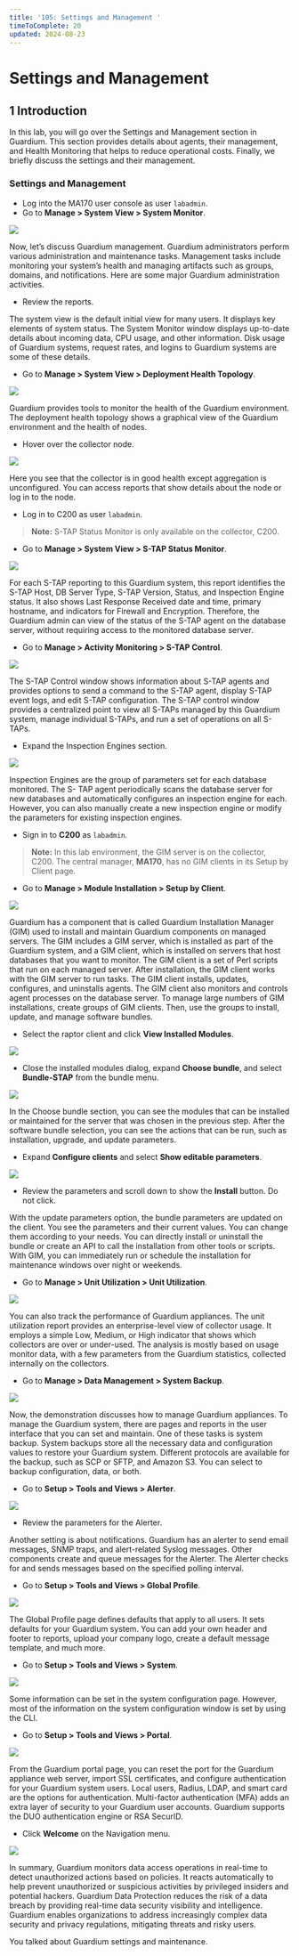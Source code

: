 ```yaml
---
title: '105: Settings and Management '
timeToComplete: 20
updated: 2024-08-23
---
```

# Settings and Management

## 1 Introduction
In this lab, you will go over the Settings and Management section in Guardium.
This section provides details about agents, their management, and Health Monitoring that helps to reduce operational costs. Finally, we briefly discuss the settings and their management.
    
### Settings and Management

- Log into the MA170 user console as user `labadmin`.
- Go to **Manage > System View > System Monitor**.

![](./images/105/image-001.png)

Now, let’s discuss Guardium management. Guardium administrators perform various
administration and maintenance tasks. Management tasks include monitoring your
system’s health and managing artifacts such as groups, domains, and notifications. Here
are some major Guardium administration activities.

- Review the reports.



The system view is the default initial view for many users. It displays key elements of
system status.
The System Monitor window displays up-to-date details about incoming data, CPU usage,
and other information. Disk usage of Guardium systems, request rates, and logins to
Guardium systems are some of these details.


- Go to **Manage > System View > Deployment Health Topology**.

![](./images/105/image-002.png)


Guardium provides tools to monitor the health of the Guardium environment. The
deployment health topology shows a graphical view of the Guardium environment and the
health of nodes.

- Hover over the collector node.

![](./images/105/image-003.png)

Here you see that the collector is in good health except aggregation is unconfigured. You
can access reports that show details about the node or log in to the node.


- Log in to C200 as user `labadmin`. 
> **Note:** S-TAP Status Monitor is only available on the collector, C200.

- Go to **Manage > System View > S-TAP Status Monitor**.

![](./images/105/image-004.jpg)


For each S-TAP reporting to this Guardium system, this report identifies the S-TAP Host,
DB Server Type, S-TAP Version, Status, and Inspection Engine status. It also shows Last
Response Received date and time, primary hostname, and indicators for Firewall and
Encryption.
Therefore, the Guardium admin can view of the status of the S-TAP agent on the database
server, without requiring access to the monitored database server.


- Go to **Manage > Activity Monitoring > S-TAP Control**.

![](./images/105/image-005.png)


The S-TAP Control window shows information about S-TAP agents and provides options
to send a command to the S-TAP agent, display S-TAP event logs, and edit S-TAP
configuration.
The S-TAP control window provides a centralized point to view all S-TAPs managed by
this Guardium system, manage individual S-TAPs, and run a set of operations on all S-
TAPs.


- Expand the Inspection Engines section.

![](./images/105/image-006.png)

Inspection Engines are the group of parameters set for each database monitored. The S-
TAP agent periodically scans the database server for new databases and automatically
configures an inspection engine for each. However, you can also manually create a new
inspection engine or modify the parameters for existing inspection engines.


- Sign in to **C200** as `labadmin`. 
> **Note:** In this lab environment, the GIM server is on the collector, C200. The central manager, **MA170**, has no GIM clients in its Setup by Client page.

- Go to **Manage > Module Installation > Setup by Client**.

![](./images/105/image-007.png)

Guardium has a component that is called Guardium Installation Manager (GIM) used to
install and maintain Guardium components on managed servers.
The GIM includes a GIM server, which is installed as part of the Guardium system, and a
GIM client, which is installed on servers that host databases that you want to monitor.
The GIM client is a set of Perl scripts that run on each managed server. After installation,
the GIM client works with the GIM server to run tasks. The GIM client installs, updates,
configures, and uninstalls agents. The GIM client also monitors and controls agent
processes on the database server.
To manage large numbers of GIM installations, create groups of GIM clients. Then, use
the groups to install, update, and manage software bundles.


- Select the raptor client and click **View Installed Modules**.

![](./images/105/image-008.png)

- Close the installed modules dialog, expand **Choose bundle**, and select **Bundle-STAP** from the bundle menu.

![](./images/105/image-009.png)

In the Choose bundle section, you can see the modules that can be installed or maintained
for the server that was chosen in the previous step. After the software bundle selection,
you can see the actions that can be run, such as installation, upgrade, and update
parameters.


- Expand **Configure clients** and select **Show editable parameters**.

![](./images/105/image-010.png)

- Review the parameters and scroll down to show the **Install** button. Do not click.


With the update parameters option, the bundle parameters are updated on the client. You
see the parameters and their current values. You can change them according to your
needs.
You can directly install or uninstall the bundle or create an API to call the installation from
other tools or scripts. With GIM, you can immediately run or schedule the installation for
maintenance windows over night or weekends.

- Go to **Manage > Unit Utilization > Unit Utilization**.

![](./images/105/image-011.png)

You can also track the performance of Guardium appliances. The unit utilization report
provides an enterprise-level view of collector usage. It employs a simple Low, Medium, or
High indicator that shows which collectors are over or under-used. The analysis is mostly
based on usage monitor data, with a few parameters from the Guardium statistics,
collected internally on the collectors.


- Go to **Manage > Data Management > System Backup**.

![](./images/105/image-012.jpg)

Now, the demonstration discusses how to manage Guardium appliances. To manage the
Guardium system, there are pages and reports in the user interface that you can set and
maintain.
One of these tasks is system backup. System backups store all the necessary data and
configuration values to restore your Guardium system.
Different protocols are available for the backup, such as SCP or SFTP, and Amazon S3.
You can select to backup configuration, data, or both.


- Go to **Setup > Tools and Views > Alerter**.

![](./images/105/image-013.png)

- Review the parameters for the Alerter.


Another setting is about notifications. Guardium has an alerter to send email messages,
SNMP traps, and alert-related Syslog messages. Other components create and queue
messages for the Alerter. The Alerter checks for and sends messages based on the
specified polling interval.


- Go to **Setup > Tools and Views > Global Profile**.

![](./images/105/image-014.jpg)

The Global Profile page defines defaults that apply to all users.
It sets defaults for your Guardium system. You can add your own header and footer to
reports, upload your company logo, create a default message template, and much more.


- Go to **Setup > Tools and Views > System**.

![](./images/105/image-015.jpg)

Some information can be set in the system configuration page. However, most of the
information on the system configuration window is set by using the CLI.


- Go to **Setup > Tools and Views > Portal**.

![](./images/105/image-016.png)

From the Guardium portal page, you can reset the port for the Guardium appliance web
server, import SSL certificates, and configure authentication for your Guardium system
users. Local users, Radius, LDAP, and smart card are the options for authentication.
Multi-factor authentication (MFA) adds an extra layer of security to your Guardium user
accounts. Guardium supports the DUO authentication engine or RSA SecurID.


- Click **Welcome** on the Navigation menu.

![](./images/105/image-017.jpg)

In summary, Guardium monitors data access operations in real-time to detect unauthorized
actions based on policies. It reacts automatically to help prevent unauthorized or
suspicious activities by privileged insiders and potential hackers.
Guardium Data Protection reduces the risk of a data breach by providing real-time data
security visibility and intelligence. Guardium enables organizations to address increasingly
complex data security and privacy regulations, mitigating threats and risky users.


You talked about Guardium settings and maintenance.
